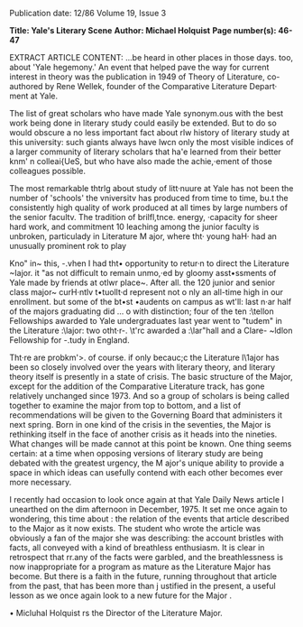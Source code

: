Publication date: 12/86
Volume 19, Issue 3

**Title: Yale's Literary Scene**
**Author: Michael Holquist**
**Page number(s): 46-47**

EXTRACT ARTICLE CONTENT:
...be heard in other places in those days. 
too, about 'Yale hegemony.' An event 
that helped pave the way for current 
interest in theory was the publication 
in 1949 of Theory of Literature, co-
authored by Rene Wellek, founder of 
the Comparative Literature Depart· 
ment at Yale. 

The list of great scholars who have 
made Yale synonym.ous with the best 
work being done in literary study could 
easily be extended. But to do so would 
obscure a no less important fact about 
rlw history of literary study at this 
university: such giants always have 
lwcn only the most visible indices of a 
larger community of literary scholars 
that ha\'e learned from their better 
knm' n colleai{UeS, but who have also 
made 
the 
achie,·ement 
of those 
colleagues 
possible. 

The 
most 
remarkable 
thtrlg about 
study 
of 
litt·nuure at Yale has not been the 
number of 'schools' the vniversitv has 
produced from time to time, bu.t the 
consistently high quality of work 
produced at all times by large numbers 
of the senior facultv. The tradition of 
brilfl,tnce. energy, ·capacity for sheer 
hard 
work, 
and 
commitment 
10 
leaching among the junior faculty is 
unbroken, 
particulady 
in 
Literature M ajor, where tht· young 
haH· had an unusually prominent rok 
to play 

Kno" in~ this, -.vhen 
I had tht• 
opportunity to retur·n to direct the 
Literature ~Iajor. it "as not difficult to 
remain 
unmo,·ed 
by 
gloomy 
asst•ssments of Yale made by friends at 
otlwr place~. After all. the 120 junior 
and senior class 
major~ curH·ntlv 
t•tuollt·d represent not o nly an all-time 
high in our enrollment. but some of the 
bt•st •audents on campus as wt'll: last 
n·ar half of the majors graduating did 
... o with distinction; four of the ten 
:\tellon Fellowships awarded to Yale 
undergraduates last year went 
to 
"tudem" in the Literature :\lajor: two 
otht·r-. \\t'rc awarded a :\lar"hall and a 
Clare- ~ldlon Fellowship for -.tudy in 
England. 

Tht·re are probkm'>. of course. if 
only becauc;c the Literature l\1ajor has 
been so closely involved over the years 
with literary theory, and literary 
theory itself is presently in a state of 
crisis. The basic structure of the 
Major, except for the addition of the 
Comparative Literature track, has 
gone relatively unchanged since 1973. 
And so a group of scholars is being 
called together to examine the major 
from top to bottom, and a list of 
recommendations will be given to the 
Governing Board that administers it 
next spring. Born in one kind of the 
crisis in the seventies, the Major is 
rethinking itself in the face of another 
crisis as it heads into the nineties. 
What changes will be made cannot at 
this point be known. One thing seems 
certain: at a time when opposing 
versions of literary study are being 
debated with the greatest urgency, the 
M ajor's unique ability to provide a 
space in which ideas can usefully 
contend with each other becomes ever 
more necessary. 

I recently had occasion to look once 
again at that Yale Daily News article I 
unearthed on the dim afternoon in 
December, 1975. It set me once again 
to wondering, this time about : the 
relation of the events that article 
described to the Major as it now exists. 
The student who wrote the article was 
obviously a fan of the major she was 
describing: the account bristles with 
facts, all conveyed with a kind of 
breathless enthusiasm. It is clear in 
retrospect that rr.any of the facts were 
garbled, and the breathlessness is now 
inappropriate 
for 
a 
program as 
mature as the Literature Major has 
become. But there is a faith in the 
future, running throughout that article 
from the past, that has been more than 
j ustified in the present, a useful lesson 
as we once again look to a new future 
for the Major . 

• 
Micluhal Holquist rs the Director of the 
Literature Major.